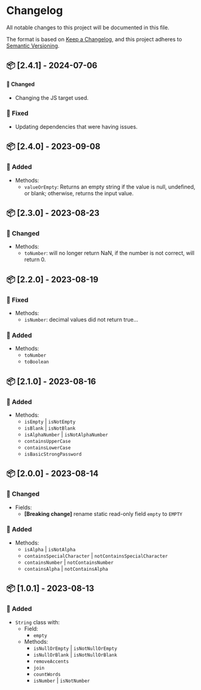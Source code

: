 # Changelog

All notable changes to this project will be documented in this file.

The format is based on [Keep a Changelog](https://keepachangelog.com/en/1.0.0/),
and this project adheres to [Semantic Versioning](https://semver.org/spec/v2.0.0.html).

## 📦 [2.4.1] - 2024-07-06

#### 🔧 Changed

- Changing the JS target used.

### 🐞 Fixed

- Updating dependencies that were having issues. 


## 📦 [2.4.0] - 2023-09-08

### 💎 Added
- Methods:
  - `valueOrEmpty`: Returns an empty string if the value is null, undefined, or blank; otherwise, returns the input value. 


## 📦 [2.3.0] - 2023-08-23

### 🔧 Changed

- Methods:
  - `toNumber`: will no longer return NaN, if the number is not correct, will return 0.


## 📦 [2.2.0] - 2023-08-19

### 🐞 Fixed
- Methods:
  - `isNumber`: decimal values did not return true...

### 💎 Added
- Methods:
  - `toNumber`
  - `toBoolean`



## 📦 [2.1.0] - 2023-08-16

### 💎 Added

- Methods:
  - `isEmpty` | `isNotEmpty`
  - `isBlank` | `isNotBlank`
  - `isAlphaNumber` | `isNotAlphaNumber`
  - `containsUpperCase`
  - `containsLowerCase`
  - `isBasicStrongPassword`



## 📦 [2.0.0] - 2023-08-14

### 🔧 Changed 

- Fields:
  - **[Breaking change]** rename static read-only field `empty` to `EMPTY`

### 💎 Added

- Methods: 
  - `isAlpha` | `isNotAlpha`
  - `containsSpecialCharacter` | `notContainsSpecialCharacter`
  - `containsNumber` | `notContainsNumber`
  - `containsAlpha` | `notContainsAlpha`



## 📦 [1.0.1] - 2023-08-13

### 💎 Added

- `String` class with:
  - Field:
    - `empty`
  - Methods:
    - `isNullOrEmpty` | `isNotNullOrEmpty`
    - `isNullOrBlank` | `isNotNullOrBlank`
    - `removeAccents`
    - `join`
    - `countWords`
    - `isNumber` | `isNotNumber`

